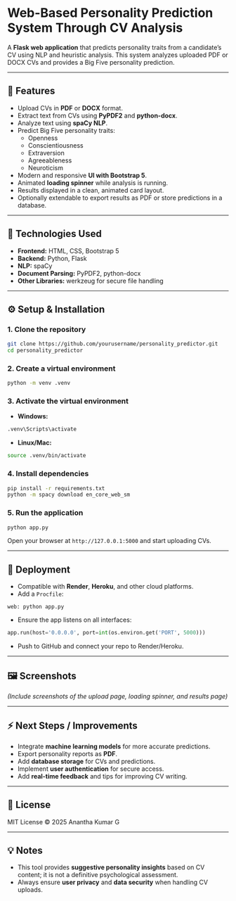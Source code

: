 # Web-Based Personality Prediction System Through CV Analysis

A **Flask web application** that predicts personality traits from a candidate’s CV using NLP and heuristic analysis. This system analyzes uploaded PDF or DOCX CVs and provides a Big Five personality prediction.

---

## 🌟 Features
- Upload CVs in **PDF** or **DOCX** format.
- Extract text from CVs using **PyPDF2** and **python-docx**.
- Analyze text using **spaCy NLP**.
- Predict Big Five personality traits:  
  - Openness  
  - Conscientiousness  
  - Extraversion  
  - Agreeableness  
  - Neuroticism
- Modern and responsive **UI with Bootstrap 5**.
- Animated **loading spinner** while analysis is running.
- Results displayed in a clean, animated card layout.
- Optionally extendable to export results as PDF or store predictions in a database.

---

## 🧱 Technologies Used
- **Frontend:** HTML, CSS, Bootstrap 5
- **Backend:** Python, Flask
- **NLP:** spaCy
- **Document Parsing:** PyPDF2, python-docx
- **Other Libraries:** werkzeug for secure file handling

---

## ⚙️ Setup & Installation

### 1. Clone the repository
```bash
git clone https://github.com/yourusername/personality_predictor.git
cd personality_predictor
````

### 2. Create a virtual environment

```bash
python -m venv .venv
```

### 3. Activate the virtual environment

* **Windows:**

```bash
.venv\Scripts\activate
```

* **Linux/Mac:**

```bash
source .venv/bin/activate
```

### 4. Install dependencies

```bash
pip install -r requirements.txt
python -m spacy download en_core_web_sm
```

### 5. Run the application

```bash
python app.py
```

Open your browser at `http://127.0.0.1:5000` and start uploading CVs.

---

## 🚀 Deployment

* Compatible with **Render**, **Heroku**, and other cloud platforms.
* Add a `Procfile`:

```text
web: python app.py
```

* Ensure the app listens on all interfaces:

```python
app.run(host='0.0.0.0', port=int(os.environ.get('PORT', 5000)))
```

* Push to GitHub and connect your repo to Render/Heroku.

---

## 🖼️ Screenshots

*(Include screenshots of the upload page, loading spinner, and results page)*

---

## ⚡ Next Steps / Improvements

* Integrate **machine learning models** for more accurate predictions.
* Export personality reports as **PDF**.
* Add **database storage** for CVs and predictions.
* Implement **user authentication** for secure access.
* Add **real-time feedback** and tips for improving CV writing.

---

## 📜 License

MIT License © 2025 Anantha Kumar G

---

## 💡 Notes

* This tool provides **suggestive personality insights** based on CV content; it is not a definitive psychological assessment.
* Always ensure **user privacy** and **data security** when handling CV uploads.

